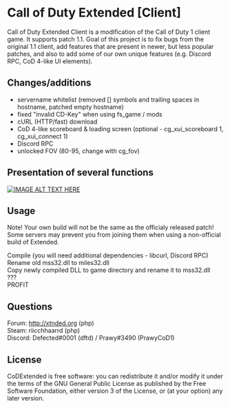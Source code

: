 # Call of Duty Extended [Client]

Call of Duty Extended Client is a modification of the Call of Duty 1 client game. It supports patch 1.1.
Goal of this project is to fix bugs from the original 1.1 client, add features that are present in newer, but less popular patches, and also to add some of our own unique features (e.g. Discord RPC, CoD 4-like UI elements).

## Changes/additions

- servername whitelist (removed [] symbols and trailing spaces in hostname, patched empty hostname)
- fixed  "invalid CD-Key" when using fs_game / mods
- cURL (HTTP/fast) download
- CoD 4-like scoreboard & loading screen (optional - cg_xui_scoreboard 1, cg_xui_connect 1)
- Discord RPC
- unlocked FOV (80-95, change with cg_fov)

## Presentation of several functions
[![IMAGE ALT TEXT HERE](https://img.youtube.com/vi/OTtJrzUuO70/0.jpg)](https://www.youtube.com/watch?v=OTtJrzUuO70)

## Usage

Note! Your own build will not be the same as the officialy released patch! Some servers may prevent you from joining them when using a non-official build of Extended.

Compile (you will need additional dependencies - libcurl, Discord RPC)<br>
Rename old mss32.dll to miles32.dll<br>
Copy newly compiled DLL to game directory and rename it to mss32.dll<br>
???<br>
PROFIT<br>

## Questions

Forum: http://xtnded.org (php)<br>
Steam: riicchhaarrd (php)<br>
Discord: Defected#0001 (dftd) / Prawy#3490 (PrawyCoD1)<br>

## License

CoDExtended is free software: you can redistribute it and/or modify it under the terms of the GNU General Public License as published by the Free Software Foundation, either version 3 of the License, or (at your option) any later version.
